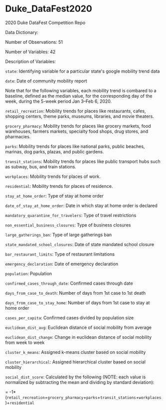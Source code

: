 # Duke_DataFest2020

2020 Duke DataFest Competition Repo

Data Dictionary:

Number of Observations: 51

Number of Variables: 42

Description of Variables:

`state`: Identifying variable for a particular state's google mobility trend data

`date`: Date of community mobility report

Note that for the following variables, each mobility trend is combared to a baseline, defined as the median value, for the corresponding day of the week, during the 5-week period Jan 3–Feb 6, 2020.

`retail_recreation`: Mobility trends for places like restaurants, cafes, shopping centers, theme parks, museums, libraries, and movie theaters.

`grocery_pharmacy`: Mobility trends for places like grocery markets, food warehouses, farmers markets, specialty food shops, drug stores, and pharmacies.

`parks`: Mobility trends for places like national parks, public beaches, marinas, dog parks, plazas, and public gardens.

`transit_stations`: Mobility trends for places like public transport hubs such as subway, bus, and train stations.

`workplaces`: Mobility trends for places of work.

`residential`: Mobility trends for places of residence.

`stay_at_home_order`: Type of stay at home order

`date_of_stay_at_home_order`: Date in which stay at home order is declared

`mandatory_quarantine_for_travelers`: Type of travel restrictions

`non_essential_business_closures`: Type of business closures

`large_gatherings_ban`: Type of large gatherings ban

`state_mandated_school_closures`: Date of state mandated school closure

`bar_restaurant_limits`: Type of restaurant limitations

`emergency_declaration`: Date of emergency declaration

`population`: Population

`confirmed_cases_through_date`: Confirmed cases through date

`days_from_case_to_death`: Number of days from 1st case to 1st death

`days_from_case_to_stay_home`: Number of days from 1st case to stay at home order

`cases_per_capita`: Confirmed cases divided by population size

`euclidean_dist_avg`: Euclidean distance of social mobility from average

`euclidean_dist_change`: Change in euclidean distance of social mobility from week to week

`cluster_k_means`: Assigned k-means cluster based on social mobility

`cluster_hierarchical`: Assigned hierarchical cluster based on social mobility

`social_dist_score`: Calculated by the following (NOTE: each value is normalized by subtracting the mean and dividing by standard deviation):

= -1*(`retail_recreation`+`grocery_pharmacy`+`parks`+`transit_stations`+`workplaces`)+`residential`




